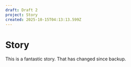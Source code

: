 ```yaml
---
draft: Draft 2
project: Story
created: 2025-10-15T04:13:13.599Z
---
```


# Story

This is a fantastic story. That has changed since backup.
